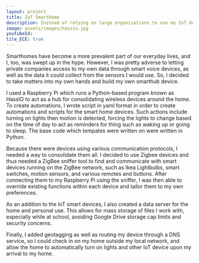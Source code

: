 ```yaml
---
layout: project
title: IoT SmartHome
description: Instead of relying on large organizations to use my IoT devices, I decided to consolidate and control them on my own.
image: assets/images/hassio.jpg
youtubeId: 
tile_ECE: true
---
```


Smarthomes have become a more prevalent part of our everyday lives, and I, too, was swept up in the hype. However, I was pretty adverse to letting private companies access to my own data through smart voice devices, as well as the data it could collect from the sensors I would use. So,
I decided to take matters into my own hands and build my own smarthub device. 

I used a Raspberry Pi which runs a Python-based program known as HassIO to act as a hub for consolidating wireless devices around the home. 
To create automations, I wrote script in yaml format in order to create automations and scripts for the smart home devices. Such actions include turning on lights then motion is detected, forcing the lights to change based on the time of day to act as reminders for thing such as waking up or going to sleep. 
The base code which tempates were written on were written in Python.

Because there were devices using various communication protocols, I needed a way to consolidate them all. I decided to use Zigbee devices and thus needed a ZigBee sniffer tool to find and communicate with smart devices running on the ZigBee network, such as Ikea Lightbulbs, smart switches, motion sensors, and various remotes and buttons.
After connecting them to my Raspberry Pi using the sniffer, I was then able to override existing functions within each device and tailor them to my own preferences.

As an addition to the IoT smart devices, I also created a data server for the home and personal use. This allows for mass storage of files I work with, especially while at school, avoiding Google Drive storage cap limits and security concerns.

Finally, I added geotagging as well as routing my device through a DNS service, so I could check in on my home outside my local network, and allow the home to automatically turn on lights and other IoT device upon my arrival to my home.

